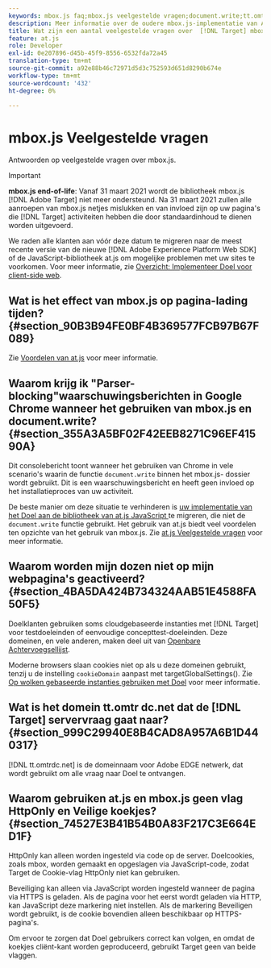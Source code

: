 ```yaml
---
keywords: mbox.js faq;mbox.js veelgestelde vragen;document.write;tt.omtr dc.net;parser blocking
description: Meer informatie over de oudere mbox.js-implementatie van Adobe Target. Migreer naar de Adobe Experience Platform Web SDK (AEP Web SDK) of naar de nieuwste versie van at.js.
title: Wat zijn een aantal veelgestelde vragen over  [!DNL Target] mbox.js?
feature: at.js
role: Developer
exl-id: 0e207896-d45b-45f9-8556-6532fda72a45
translation-type: tm+mt
source-git-commit: a92e88b46c72971d5d3c752593d651d8290b674e
workflow-type: tm+mt
source-wordcount: '432'
ht-degree: 0%

---
```


# mbox.js Veelgestelde vragen

Antwoorden op veelgestelde vragen over mbox.js.

>[!IMPORTANT]
>
>**mbox.js end-of-life**: Vanaf 31 maart 2021 wordt de bibliotheek mbox.js  [!DNL Adobe Target] niet meer ondersteund. Na 31 maart 2021 zullen alle aanroepen van mbox.js netjes mislukken en van invloed zijn op uw pagina&#39;s die [!DNL Target] activiteiten hebben die door standaardinhoud te dienen worden uitgevoerd.
>
>We raden alle klanten aan vóór deze datum te migreren naar de meest recente versie van de nieuwe [!DNL Adobe Experience Platform Web SDK] of de JavaScript-bibliotheek at.js om mogelijke problemen met uw sites te voorkomen. Voor meer informatie, zie [Overzicht: Implementeer Doel voor client-side web](/help/c-implementing-target/c-implementing-target-for-client-side-web/implement-target-for-client-side-web.md).

## Wat is het effect van mbox.js op pagina-lading tijden? {#section_90B3B94FE0BF4B369577FCB97B67F089}

Zie [Voordelen van at.js](/help/c-implementing-target/c-implementing-target-for-client-side-web/t-mbox-download/c-target-atjs-implementation/target-atjs-implementation.md#benefits) voor meer informatie.

## Waarom krijg ik &quot;Parser-blocking&quot;waarschuwingsberichten in Google Chrome wanneer het gebruiken van mbox.js en document.write? {#section_355A3A5BF02F42EEB8271C96EF41590A}

Dit consolebericht toont wanneer het gebruiken van Chrome in vele scenario&#39;s waarin de functie `document.write` binnen het mbox.js- dossier wordt gebruikt. Dit is een waarschuwingsbericht en heeft geen invloed op het installatieproces van uw activiteit.

De beste manier om deze situatie te verhinderen is [uw implementatie van het Doel aan de bibliotheek van at.js JavaScript ](/help/c-implementing-target/c-implementing-target-for-client-side-web/t-mbox-download/c-target-atjs-implementation/target-migrate-atjs.md#task_DE55DCE9AC2F49728395665DE1B1E6EA) te migreren, die niet de `document.write` functie gebruikt. Het gebruik van at.js biedt veel voordelen ten opzichte van het gebruik van mbox.js. Zie [at.js Veelgestelde vragen](/help/c-implementing-target/c-implementing-target-for-client-side-web/c-target-atjs-faq/target-atjs-faq.md#concept_D6EFE8D84A06476DB5ABD494D7E8C769) voor meer informatie.

## Waarom worden mijn dozen niet op mijn webpagina&#39;s geactiveerd? {#section_4BA5DA424B734324AAB51E4588FA50F5}

Doelklanten gebruiken soms cloudgebaseerde instanties met [!DNL Target] voor testdoeleinden of eenvoudige concepttest-doeleinden. Deze domeinen, en vele anderen, maken deel uit van [Openbare Achtervoegsellijst](https://publicsuffix.org/list/public_suffix_list.dat).

Moderne browsers slaan cookies niet op als u deze domeinen gebruikt, tenzij u de instelling `cookieDomain` aanpast met targetGlobalSettings(). Zie [Op wolken gebaseerde instanties gebruiken met Doel](/help/c-implementing-target/c-implementing-target-for-client-side-web/c-target-debugging-atjs/targeting-using-cloud-based-instances.md#concept_A2077766948F4EA081CE592D8998F566) voor meer informatie.

## Wat is het domein tt.omtr dc.net dat de [!DNL Target] servervraag gaat naar? {#section_999C29940E8B4CAD8A957A6B1D440317}

[!DNL tt.omtrdc.net] is de domeinnaam voor Adobe EDGE netwerk, dat wordt gebruikt om alle vraag naar Doel te ontvangen.

## Waarom gebruiken at.js en mbox.js geen vlag HttpOnly en Veilige koekjes? {#section_74527E3B41B54B0A83F217C3E664ED1F}

HttpOnly kan alleen worden ingesteld via code op de server. Doelcookies, zoals mbox, worden gemaakt en opgeslagen via JavaScript-code, zodat Target de Cookie-vlag HttpOnly niet kan gebruiken.

Beveiliging kan alleen via JavaScript worden ingesteld wanneer de pagina via HTTPS is geladen. Als de pagina voor het eerst wordt geladen via HTTP, kan JavaScript deze markering niet instellen. Als de markering Beveiligen wordt gebruikt, is de cookie bovendien alleen beschikbaar op HTTPS-pagina&#39;s.

Om ervoor te zorgen dat Doel gebruikers correct kan volgen, en omdat de koekjes cliënt-kant worden geproduceerd, gebruikt Target geen van beide vlaggen.
